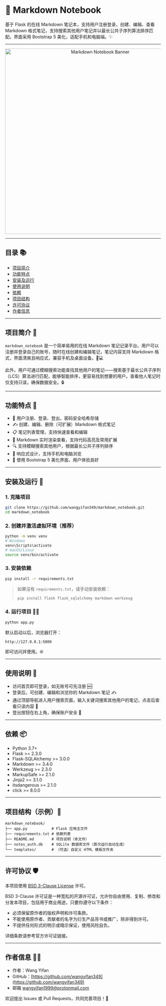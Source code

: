 # 📔 Markdown Notebook

基于 Flask 的在线 Markdown 笔记本，支持用户注册登录，创建、编辑、查看 Markdown 格式笔记，支持搜索其他用户笔记并以最长公共子序列算法排序匹配。界面采用 Bootstrap 5 美化，适配手机和电脑端。✨

---

<p align="center">
  <img src="https://user-images.githubusercontent.com/yourgithub/yourproject/banner.png" alt="Markdown Notebook Banner" width="600" />
</p>

---

## 目录 📚

- [项目简介](#项目简介)  
- [功能特点](#功能特点)  
- [安装及运行](#安装及运行)  
- [使用说明](#使用说明)  
- [依赖](#依赖)  
- [项目结构](#项目结构)  
- [许可协议](#许可协议)  
- [作者信息](#作者信息)  

---

## 项目简介 📝

`markdown_notebook` 是一个简单易用的在线 Markdown 笔记记录平台。用户可以注册并登录自己的账号，随时在线创建和编辑笔记，笔记内容支持 Markdown 格式，界面清爽且响应式，兼容手机及桌面设备。📱💻

此外，用户可通过模糊搜索功能查找其他用户的笔记——搜索基于最长公共子序列（LCS）算法进行匹配，能够智能排序，更容易找到想要的用户。查看他人笔记时仅支持只读，确保数据安全。🔒

---

## 功能特点 🌟

- 👤 用户注册、登录、登出，密码安全哈希存储
- ✍️ 创建、编辑、删除（可扩展）Markdown 格式笔记
- 📋 笔记列表管理，支持快速查看和编辑
- 📖 Markdown 实时渲染查看，支持代码高亮及常用扩展
- 🔍 支持模糊搜索其他用户，根据最长公共子序列排序
- 📱 响应式设计，支持手机和电脑浏览
- 🎨 使用 Bootstrap 5 美化界面，用户体验良好

---

## 安装及运行 🚀

### 1. 克隆项目

```bash
git clone https://github.com/wangyifan349/markdown_notebook.git
cd markdown_notebook
```

### 2. 创建并激活虚拟环境（推荐）

```bash
python -m venv venv
# Windows
venv\Scripts\activate
# macOS/Linux
source venv/bin/activate
```

### 3. 安装依赖

```bash
pip install -r requirements.txt
```

> 如果没有 `requirements.txt`，请手动安装依赖：
>
> ```bash
> pip install flask flask_sqlalchemy markdown werkzeug
> ```

### 4. 运行项目 🏃‍♂️

```bash
python app.py
```

默认启动以后，浏览器打开：

```
http://127.0.0.1:5000
```

即可访问并使用。🌐

---

## 使用说明 📖

- 访问首页即可登录，如无账号可先注册 🆕
- 登录后，可创建、编辑和浏览你的 Markdown 笔记 ✍️
- 通过顶部导航进入用户搜索页面，输入关键词搜索其他用户的笔记，点击后查看只读内容 🔎
- 登出按钮在右上角，确保账户安全 🔐

---

## 依赖 📦

- Python 3.7+
- Flask >= 2.3.0
- Flask-SQLAlchemy >= 3.0.0
- Markdown >= 3.4.0
- Werkzeug >= 2.3.0
- MarkupSafe >= 2.1.0
- Jinja2 >= 3.1.0
- itsdangerous >= 2.1.0
- click >= 8.0.0

---

## 项目结构（示例）📁

```
markdown_notebook/
├── app.py           # Flask 应用主文件
├── requirements.txt # 依赖列表
├── README.md        # 项目说明（本文件）
├── notes_auth.db    # SQLite 数据库文件（首次运行自动生成）
└── templates/       # （可选）自定义 HTML 模板文件夹
```

---

## 许可协议 🛡️

本项目使用 [BSD 3-Clause License](https://opensource.org/licenses/BSD-3-Clause) 许可。

BSD 3-Clause 许可证是一种宽松的开源许可证，允许你自由使用、复制、修改和分发本项目，包括用于商业用途，只要你遵守以下条件：

- 必须保留原作者的版权声明和许可条款。
- 不能使用原作者、贡献者的名字为衍生产品背书或推广，除非得到许可。
- 不提供任何形式的明示或暗示保证，使用风险自负。

详细条款请参考官方许可证链接。

---

## 作者信息 🙋‍♂️

- 作者：Wang Yifan  
- GitHub：[https://github.com/wangyifan349](https://github.com/wangyifan349)  
- 邮箱 wangyifan1999@protonmail.com

欢迎提出 Issues 或 Pull Requests，共同完善项目！🤝

